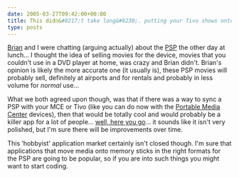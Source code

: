 ```yaml
---
date: 2005-03-27T09:42:00+00:00
title: This didn&#8217;t take long&#8230;. putting your Tivo shows onto a PSP&#8230;
type: posts
---
```

[Brian](http://www.bufferoverrun.net) and I were chatting (arguing actually) about the [PSP](http://www.psps4free.com/default.aspx?r=315551) the other day at lunch... I thought the idea of selling movies for the device, movies that you couldn't use in a DVD player at home, was crazy and Brian didn't. Brian's opinion is likely the more accurate one (it usually is), these PSP movies will probably sell, definitely at airports and for rentals and probably in less volume for _normal_ use...

What we both agreed upon though, was that if there was a way to sync a PSP with your MCE or Tivo (like you can do now with the [Portable Media Center](http://www.microsoft.com/windowsmobile/portablemediacenter/default.mspx) devices), then that would be totally cool and would probably be a killer app for a lot of people... [well, here you go](http://homeentertainment.engadget.com/entry/1234000783037778/)... it sounds like it isn't very polished, but I'm sure there will be improvements over time.

This &#8216;hobbyist' application market certainly isn't closed though. I'm sure that applications that move media onto memory sticks in the right formats for the PSP are going to be popular, so if you are into such things you might want to start coding.
